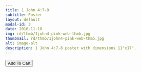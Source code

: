 ```yaml
---
title: 1 John 4:7-8
subtitle: Poster
layout: default
modal-id: 3
date: 2016-11-18
img: rd/thmb/1john4-pink-web-thmb.jpg
thumbnail: rd/thmb/1john4-pink-web-thmb.jpg
alt: image-alt
description: 1 John 4:7-8 poster with dimensions 11"x17".
---
```



<button
    type="button"
    class="snipcart-add-item btn btn-default"
    data-dismiss="modal"
    data-item-id="3"
    data-item-name="1 John 4:7-8"
    data-item-price="30.00"
    data-item-weight="20"
    data-item-url="/"
    data-item-image="/img/rd/sthmb/1john4-pink-web-sthmb.jpg"
    data-item-description="Poster Print">
        Add To Cart
</button>
